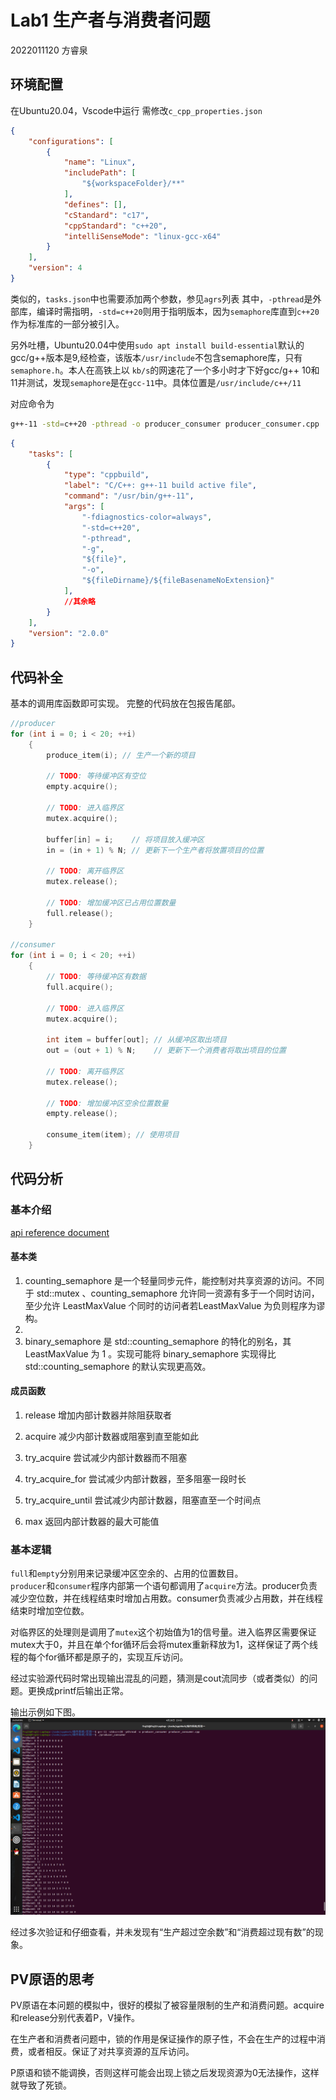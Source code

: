 # Lab1 生产者与消费者问题  
2022011120
方睿泉
## 环境配置  
在Ubuntu20.04，Vscode中运行
需修改`c_cpp_properties.json`
```json
{
    "configurations": [
        {
            "name": "Linux",
            "includePath": [
                "${workspaceFolder}/**"
            ],
            "defines": [],
            "cStandard": "c17",
            "cppStandard": "c++20",
            "intelliSenseMode": "linux-gcc-x64"
        }
    ],
    "version": 4
}
```  

类似的，`tasks.json`中也需要添加两个参数，参见`agrs`列表
其中，`-pthread`是外部库，编译时需指明，`-std=c++20`则用于指明版本，因为`semaphore`库直到`c++20`作为标准库的一部分被引入。  

另外吐槽，Ubuntu20.04中使用`sudo apt install build-essential`默认的gcc/g++版本是9,经检查，该版本`/usr/include`不包含semaphore库，只有`semaphore.h`。本人在高铁上以 `kb/s`的网速花了一个多小时才下好gcc/g++ 10和11并测试，发现`semaphore`是在`gcc-11`中。具体位置是`/usr/include/c++/11`

对应命令为
```bash
g++-11 -std=c++20 -pthread -o producer_consumer producer_consumer.cpp
```

```json
{
    "tasks": [
        {
            "type": "cppbuild",
            "label": "C/C++: g++-11 build active file",
            "command": "/usr/bin/g++-11",
            "args": [
                "-fdiagnostics-color=always",
                "-std=c++20",
                "-pthread",
                "-g",
                "${file}",
                "-o",
                "${fileDirname}/${fileBasenameNoExtension}"
            ],
            //其余略
        }
    ],
    "version": "2.0.0"
}
```  

## 代码补全

基本的调用库函数即可实现。
完整的代码放在包报告尾部。

```c
//producer
for (int i = 0; i < 20; ++i)
    {
        produce_item(i); // 生产一个新的项目

        // TODO: 等待缓冲区有空位
        empty.acquire();

        // TODO: 进入临界区
        mutex.acquire();

        buffer[in] = i;    // 将项目放入缓冲区
        in = (in + 1) % N; // 更新下一个生产者将放置项目的位置

        // TODO: 离开临界区
        mutex.release();

        // TODO: 增加缓冲区已占用位置数量
        full.release();
    }

//consumer
for (int i = 0; i < 20; ++i)
    {
        // TODO: 等待缓冲区有数据
        full.acquire();

        // TODO: 进入临界区
        mutex.acquire();

        int item = buffer[out]; // 从缓冲区取出项目
        out = (out + 1) % N;    // 更新下一个消费者将取出项目的位置

        // TODO: 离开临界区
        mutex.release();

        // TODO: 增加缓冲区空余位置数量
        empty.release();

        consume_item(item); // 使用项目
    }
```

## 代码分析  

### <semaphore>基本介绍  
[api reference document](https://www.apiref.com/cpp-zh/cpp/thread/counting_semaphore.html)
#### 基本类
1. counting_semaphore 是一个轻量同步元件，能控制对共享资源的访问。不同于 std::mutex 、counting_semaphore 允许同一资源有多于一个同时访问，至少允许 LeastMaxValue 个同时的访问者若LeastMaxValue 为负则程序为谬构。
2. 
3. binary_semaphore 是 std::counting_semaphore 的特化的别名，其 LeastMaxValue 为 1 。实现可能将 binary_semaphore 实现得比 std::counting_semaphore 的默认实现更高效。

#### 成员函数
1. release
增加内部计数器并除阻获取者

2. acquire
减少内部计数器或阻塞到直至能如此

3. try_acquire
尝试减少内部计数器而不阻塞

4. try_acquire_for
尝试减少内部计数器，至多阻塞一段时长

5. try_acquire_until
尝试减少内部计数器，阻塞直至一个时间点

6. max
返回内部计数器的最大可能值  

### 基本逻辑  
`full`和`empty`分别用来记录缓冲区空余的、占用的位置数目。  
`producer`和`consumer`程序内部第一个语句都调用了`acquire`方法。producer负责减少空位数，并在线程结束时增加占用数。consumer负责减少占用数，并在线程结束时增加空位数。  
   
对临界区的处理则是调用了`mutex`这个初始值为1的信号量。进入临界区需要保证mutex大于0，并且在单个for循环后会将mutex重新释放为1，这样保证了两个线程的每个for循环都是原子的，实现互斥访问。

经过实验源代码时常出现输出混乱的问题，猜测是cout流同步（或者类似）的问题。更换成printf后输出正常。

输出示例如下图。
![alt text](<Screenshot from 2024-04-28 23-02-59.png>)  

经过多次验证和仔细查看，并未发现有“生产超过空余数”和“消费超过现有数”的现象。

## PV原语的思考 
PV原语在本问题的模拟中，很好的模拟了被容量限制的生产和消费问题。acquire和release分别代表着P，V操作。    

在生产者和消费者问题中，锁的作用是保证操作的原子性，不会在生产的过程中消费，或者相反。保证了对共享资源的互斥访问。

P原语和锁不能调换，否则这样可能会出现上锁之后发现资源为0无法操作，这样就导致了死锁。